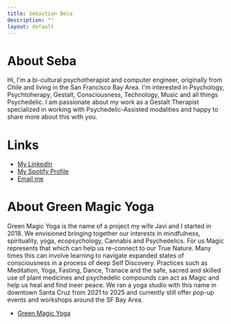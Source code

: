 ```yaml
---
title: Sebastian Beca
description: ""
layout: default
---
```

# About Seba
Hi, I'm a bi-cultural psychotherapist and computer engineer, originally from Chile and living in the San Francisco Bay Area. I'm interested in Psychology, Psychtoherapy, Gestalt, Consciousness, Technology, Music and all things Psychedelic. I am passionate about my work as a Gestalt Therapist specialized in working with Psychedelic-Assisted modalities and happy to share more about this with you.

# Links
- [My LinkedIn](https://www.linkedin.com/in/sebastianbeca/)
- [My Spotify Profile](https://open.spotify.com/user/12127882251?si=3a2a00a0ac414d8c)
- [Email me](mailto:sebastian.beca@gmail.com)

# About Green Magic Yoga
Green Magic Yoga is the name of a project my wife Javi and I started in 2018. We envisioned bringing together our interests in mindfulness, spirituality, yoga, ecopsychology, Cannabis and Psychedelics. For us Magic represents that which can help us re-connect to our True Nature. Many times this can involve learning to navigate expanded states of consciousness in a process of deep Self Discovery. Practices such as Meditation, Yoga, Fasting, Dance, Tranace and the safe, sacred and skilled use of plant medicines and psychedelic compounds can act as Magic and help us heal and find ineer peace.
We ran a yoga studio with this name in downtown Santa Cruz from 2021 to 2025 and currently still offer pop-up events and workshops around the SF Bay Area.
- [Green Magic Yoga](https://www.greenmagicyoga.com/)
